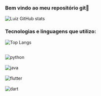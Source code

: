 ### Bem vindo ao meu repositório git👋

![Luiz GitHub stats](https://github-readme-stats.vercel.app/api?username=LuizJDuarte&show_icons=true&theme=synthwave)

### Tecnologias e linguagens que utilizo:

![Top Langs](https://github-readme-stats.vercel.app/api/top-langs/?username=LuizJDuarte&layout=compact)

<div style="display: iline_block"><br/>
  <img align="center" alt="python" src="https://img.shields.io/badge/Python-3776AB?style=for-the-badge&logo=python&logoColor=white" />
</div>

<div style="display: iline_block"><br/>
  <img align="center" alt="java" src="https://img.shields.io/badge/Java-ED8B00?style=for-the-badge&logo=openjdk&logoColor=white" />
</div>

<div style="display: iline_block"><br/>
  <img align="center" alt="flutter" src="https://img.shields.io/badge/Flutter-02569B?style=for-the-badge&logo=flutter&logoColor=white" />
</div>

<div style="display: iline_block"><br/>
  <img align="center" alt="dart" src="https://img.shields.io/badge/Dart-0175C2?style=for-the-badge&logo=dart&logoColor=white" />
</div>
